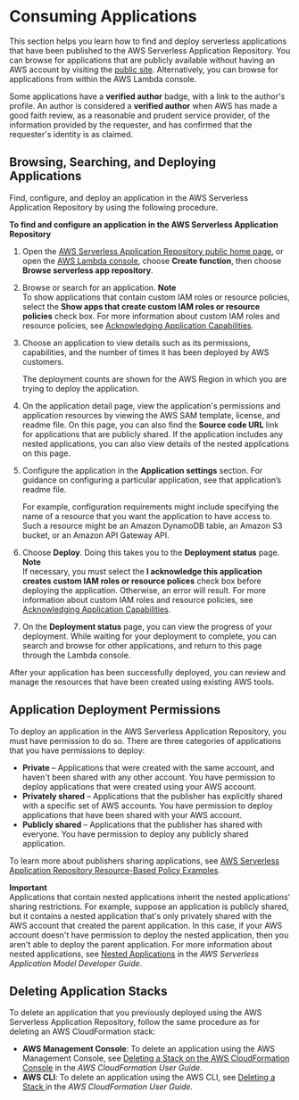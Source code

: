 # Consuming Applications<a name="serverlessrepo-consuming-applications"></a>

This section helps you learn how to find and deploy serverless applications that have been published to the AWS Serverless Application Repository\. You can browse for applications that are publicly available without having an AWS account by visiting the [public site](https://aws.amazon.com/serverless/serverlessrepo)\. Alternatively, you can browse for applications from within the AWS Lambda console\.

Some applications have a **verified author** badge, with a link to the author's profile\. An author is considered a **verified author** when AWS has made a good faith review, as a reasonable and prudent service provider, of the information provided by the requester, and has confirmed that the requester's identity is as claimed\.

## Browsing, Searching, and Deploying Applications<a name="browse-and-search-applications"></a>

Find, configure, and deploy an application in the AWS Serverless Application Repository by using the following procedure\.

**To find and configure an application in the AWS Serverless Application Repository**

1. Open the [AWS Serverless Application Repository public home page](https://aws.amazon.com/serverless/serverlessrepo), or open the [AWS Lambda console](https://console.aws.amazon.com/lambda/), choose **Create function**, then choose **Browse serverless app repository**\.

1. Browse or search for an application\.
**Note**  
To show applications that contain custom IAM roles or resource policies, select the **Show apps that create custom IAM roles or resource policies** check box\. For more information about custom IAM roles and resource policies, see [ Acknowledging Application Capabilities](acknowledging-application-capabilities.md)\. 

1. Choose an application to view details such as its permissions, capabilities, and the number of times it has been deployed by AWS customers\. 

   The deployment counts are shown for the AWS Region in which you are trying to deploy the application\.

1. On the application detail page, view the application's permissions and application resources by viewing the AWS SAM template, license, and readme file\. On this page, you can also find the **Source code URL** link for applications that are publicly shared\. If the application includes any nested applications, you can also view details of the nested applications on this page\.

1. Configure the application in the **Application settings** section\. For guidance on configuring a particular application, see that application’s readme file\. 

   For example, configuration requirements might include specifying the name of a resource that you want the application to have access to\. Such a resource might be an Amazon DynamoDB table, an Amazon S3 bucket, or an Amazon API Gateway API\.

1. Choose **Deploy**\. Doing this takes you to the **Deployment status** page\.
**Note**  
If necessary, you must select the **I acknowledge this application creates custom IAM roles or resource polices** check box before deploying the application\. Otherwise, an error will result\. For more information about custom IAM roles and resource policies, see [ Acknowledging Application Capabilities](acknowledging-application-capabilities.md)\. 

1. On the **Deployment status** page, you can view the progress of your deployment\. While waiting for your deployment to complete, you can search and browse for other applications, and return to this page through the Lambda console\.

After your application has been successfully deployed, you can review and manage the resources that have been created using existing AWS tools\. 

## Application Deployment Permissions<a name="application-deployment-permissions"></a>

To deploy an application in the AWS Serverless Application Repository, you must have permission to do so\. There are three categories of applications that you have permissions to deploy:
+ **Private** – Applications that were created with the same account, and haven't been shared with any other account\. You have permission to deploy applications that were created using your AWS account\.
+ **Privately shared** – Applications that the publisher has explicitly shared with a specific set of AWS accounts\. You have permission to deploy applications that have been shared with your AWS account\.
+ **Publicly shared** – Applications that the publisher has shared with everyone\. You have permission to deploy any publicly shared application\.

To learn more about publishers sharing applications, see [AWS Serverless Application Repository Resource\-Based Policy Examples](security_iam_resource-based-policy-examples.md)\.

**Important**  
Applications that contain nested applications inherit the nested applications' sharing restrictions\. For example, suppose an application is publicly shared, but it contains a nested application that's only privately shared with the AWS account that created the parent application\. In this case, if your AWS account doesn't have permission to deploy the nested application, then you aren't able to deploy the parent application\. For more information about nested applications, see [Nested Applications](https://docs.aws.amazon.com/serverless-application-model/latest/developerguide/serverless-sam-template-nested-applications.html) in the *AWS Serverless Application Model Developer Guide*\.

## Deleting Application Stacks<a name="delete-application-stack"></a>

To delete an application that you previously deployed using the AWS Serverless Application Repository, follow the same procedure as for deleting an AWS CloudFormation stack:
+ **AWS Management Console**: To delete an application using the AWS Management Console, see [Deleting a Stack on the AWS CloudFormation Console](https://docs.aws.amazon.com/AWSCloudFormation/latest/UserGuide/cfn-console-delete-stack.html) in the *AWS CloudFormation User Guide\.*
+ **AWS CLI**: To delete an application using the AWS CLI, see [Deleting a Stack ](https://docs.aws.amazon.com/AWSCloudFormation/latest/UserGuide/using-cfn-cli-deleting-stack.html)in the *AWS CloudFormation User Guide\.*